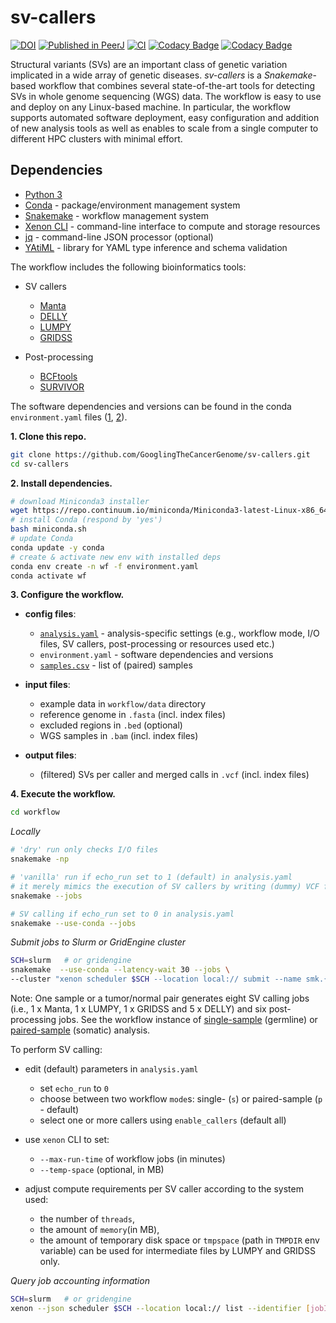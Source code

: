 # sv-callers

[![DOI](https://zenodo.org/badge/DOI/10.5281/zenodo.1217111.svg)](https://doi.org/10.5281/zenodo.1217111)
[![Published in PeerJ](https://img.shields.io/badge/published%20in-PeerJ-blue.svg)](https://doi.org/10.7717/peerj.8214)
[![CI](https://github.com/GooglingTheCancerGenome/sv-callers/actions/workflows/ci.yaml/badge.svg?branch=dev)](https://github.com/GooglingTheCancerGenome/sv-callers/actions/workflows/ci.yaml)
[![Codacy Badge](https://app.codacy.com/project/badge/Grade/eaa33d7d090048898c112a4a87815479)](https://www.codacy.com/gh/GooglingTheCancerGenome/sv-callers/dashboard?utm_source=github.com&amp;utm_medium=referral&amp;utm_content=GooglingTheCancerGenome/sv-callers&amp;utm_campaign=Badge_Grade)
[![Codacy Badge](https://app.codacy.com/project/badge/Coverage/eaa33d7d090048898c112a4a87815479)](https://www.codacy.com/gh/GooglingTheCancerGenome/sv-callers/dashboard?utm_source=github.com&utm_medium=referral&utm_content=GooglingTheCancerGenome/sv-callers&utm_campaign=Badge_Coverage)

Structural variants (SVs) are an important class of genetic variation implicated in a wide array of genetic diseases. _sv-callers_ is a _Snakemake_-based workflow that combines several state-of-the-art tools for detecting SVs in whole genome sequencing (WGS) data. The workflow is easy to use and deploy on any Linux-based machine. In particular, the workflow supports automated software deployment, easy configuration and addition of new analysis tools as well as enables to scale from a single computer to different HPC clusters with minimal effort.

## Dependencies

-   [Python 3](https://www.python.org/)
-   [Conda](https://conda.io/) - package/environment management system
-   [Snakemake](https://snakemake.readthedocs.io/) - workflow management system
-   [Xenon CLI](https://github.com/NLeSC/xenon-cli) - command-line interface to compute and storage resources
-   [jq](https://stedolan.github.io/jq/) - command-line JSON processor (optional)
-   [YAtiML](https://github.com/yatiml/yatiml) - library for YAML type inference and schema validation

The workflow includes the following bioinformatics tools:

-   SV callers
    -   [Manta](https://github.com/Illumina/manta)
    -   [DELLY](https://github.com/dellytools/delly)
    -   [LUMPY](https://github.com/arq5x/lumpy-sv)
    -   [GRIDSS](https://github.com/PapenfussLab/gridss)

-   Post-processing
    -   [BCFtools](https://github.com/samtools/bcftools)
    -   [SURVIVOR](https://github.com/fritzsedlazeck/SURVIVOR)

The software dependencies and versions can be found in the conda `environment.yaml` files ([1](/environment.yaml), [2](/workflow/environment.yaml)).

**1. Clone this repo.**

```bash
git clone https://github.com/GooglingTheCancerGenome/sv-callers.git
cd sv-callers
```

**2. Install dependencies.**

```bash
# download Miniconda3 installer
wget https://repo.continuum.io/miniconda/Miniconda3-latest-Linux-x86_64.sh -O miniconda.sh
# install Conda (respond by 'yes')
bash miniconda.sh
# update Conda
conda update -y conda
# create & activate new env with installed deps
conda env create -n wf -f environment.yaml
conda activate wf
```

**3. Configure the workflow.**

-   **config files**:
    -   [`analysis.yaml`](/config/analysis.yaml) - analysis-specific settings (e.g., workflow mode, I/O files, SV callers, post-processing or resources used etc.)
    -   `environment.yaml` - software dependencies and versions
    -   [`samples.csv`](/config/samples.csv) - list of (paired) samples

-   **input files**:
    -   example data in `workflow/data` directory
    -   reference genome in `.fasta` (incl. index files)
    -   excluded regions in `.bed` (optional)
    -   WGS samples in `.bam` (incl. index files)

-   **output files**:
    -   (filtered) SVs per caller and merged calls in `.vcf` (incl. index files)

**4. Execute the workflow.**

```bash
cd workflow
```

_Locally_

```bash
# 'dry' run only checks I/O files
snakemake -np

# 'vanilla' run if echo_run set to 1 (default) in analysis.yaml
# it merely mimics the execution of SV callers by writing (dummy) VCF files
snakemake --jobs

# SV calling if echo_run set to 0 in analysis.yaml
snakemake --use-conda --jobs
```

_Submit jobs to Slurm or GridEngine cluster_

```bash
SCH=slurm   # or gridengine
snakemake  --use-conda --latency-wait 30 --jobs \
--cluster "xenon scheduler $SCH --location local:// submit --name smk.{rule} --inherit-env --cores-per-task {threads} --max-run-time 1 --max-memory {resources.mem_mb} --working-directory . --stderr stderr-%j.log --stdout stdout-%j.log" &>smk.log&
```

Note: One sample or a tumor/normal pair generates eight SV calling jobs (i.e., 1 x Manta, 1 x LUMPY, 1 x GRIDSS and 5 x DELLY) and six post-processing jobs. See the workflow instance of [single-sample](doc/sv-callers_single.svg) (germline) or [paired-sample](doc/sv-callers_paired.svg) (somatic) analysis.

To perform SV calling:
-   edit (default) parameters in `analysis.yaml`
    -   set `echo_run` to `0`
    -   choose between two workflow `mode`s: single- (`s`) or paired-sample (`p` - default)
    -   select one or more callers using `enable_callers` (default all)

-   use `xenon` CLI to set:
    -   `--max-run-time` of workflow jobs (in minutes)
    -   `--temp-space` (optional, in MB)

-   adjust compute requirements per SV caller according to the system used:
    -   the number of `threads`, 
    -   the amount of `memory`(in MB),
    -   the amount of temporary disk space or `tmpspace` (path in `TMPDIR` env variable) can be used for intermediate files by LUMPY and GRIDSS only.

_Query job accounting information_

```bash
SCH=slurm   # or gridengine
xenon --json scheduler $SCH --location local:// list --identifier [jobID] | jq ...
```
